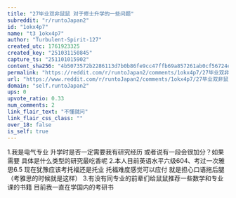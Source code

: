 ```yaml
---
title: "27毕业双非鼠鼠 对于修士升学的一些问题"
subreddit: "r/runtoJapan2"
id: "1okx4p7"
name: "t3_1okx4p7"
author: "Turbulent-Spirit-127"
created_utc: 1761923325
created_key: "251031150845"
capture_ts: "251101015902"
content_sha256: "4b5073572b2286113d7b0b86fe9cc47ffb69a857261ab0cf56724e9a135ebc59"
permalink: "https://reddit.com/r/runtoJapan2/comments/1okx4p7/27毕业双非鼠鼠_对于修士升学的一些问题/"
url: "https://www.reddit.com/r/runtoJapan2/comments/1okx4p7/27毕业双非鼠鼠_对于修士升学的一些问题/"
domain: "self.runtoJapan2"
ups: 0
upvote_ratio: 0.33
num_comments: 2
link_flair_text: "不懂就问"
link_flair_css_class: ""
over_18: false
is_self: true
---
```


1.我是电气专业 升学时是否一定需要我有研究经历
或者说有一段会很加分？如果需要 具体是什么类型的研究最吃香呢
2.本人目前英语水平六级604、考过一次雅思6.5 现在犹豫应该考托福还是托业
托福难度感觉可以应付 就是担心口语拖后腿（考雅思的时候就是这样）
3.有没有同专业的前辈们给鼠鼠推荐一些数学和专业课的书籍
目前我一直在学国内的考研书
